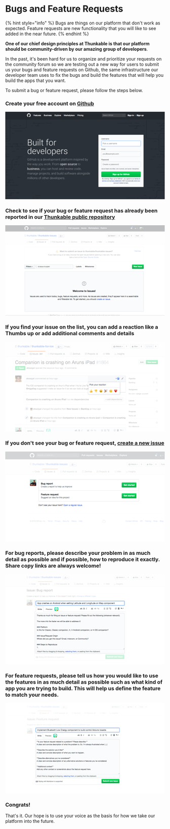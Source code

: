 # Bugs and Feature Requests

{% hint style="info" %}
Bugs are things on our platform that don't work as expected. Feature requests are new functionality that you will like to see added in the near future. 
{% endhint %}

**One of our chief design principles at Thunkable is that our platform should be community-driven by our amazing group of developers**. 

In the past, it's been hard for us to organize and prioritize your requests on the community forum so we are testing out a new way for users to submit us your bugs and feature requests on Github, the same infrastructure our developer team uses to fix the bugs and build the features that will help you build the apps that you want.

To submit a bug or feature request, please follow the steps below.

### Create your free account on [Github](https://github.com/)

![](../.gitbook/assets/screen-shot-2018-06-15-at-3.53.07-pm.png)

### Check to see if your bug or feature request has already been reported in our [Thunkable public repository](https://github.com/thunkable/thunkable-issues/issues)

![You can search and filter for your issue in the &apos;Filters&apos; bar](../.gitbook/assets/thunkable-docs-exhibits-8.png)

### If you find your issue on the list, you can add a reaction like a Thumbs up or add additional comments and details

![](../.gitbook/assets/thunkable-docs-exhibits-12.png)

### If you don't see your bug or feature request, [create a new issue](https://github.com/thunkable/thunkable-issues/issues/new/choose)

![First decide if you&apos;re issue is a bug report or a feature request and select &apos;Get started&apos;](../.gitbook/assets/thunkable-docs-exhibits-9%20%281%29.png)

###  For bug reports, please describe your problem in as much detail as possible and if possible, how to reproduce it exactly. Share copy links are always welcome!

![The more detail you provide, the faster we&apos;ll be able to reproduce it and address it](../.gitbook/assets/thunkable-docs-exhibits-10.png)

### For feature requests, please tell us how you would like to use the features in as much detail as possible such as what kind of app you are trying to build. This will help us define the feature to match your needs.

![](../.gitbook/assets/thunkable-docs-exhibits-11.png)

### Congrats!  

That's it.  Our hope is to use your voice as the basis for how we take our platform into the future. 

